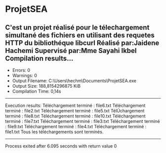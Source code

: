 # ProjetSEA
C'est un projet réalisé pour le télechargement simultané des fichiers en utilisant des requetes HTTP du bibliothéque libcurl
Réalisé par:Jaidene Hachemi
Supervisé par:Mme Sayahi Ikbel
Compilation results...
--------
- Errors: 0
- Warnings: 0
- Output Filename: C:\Users\hechm\Documents\ProjetSEA.exe
- Output Size: 188,8154296875 KiB
- Compilation Time: 0,14s
--------
Execution results:
Téléchargement terminé : file6.txt
Téléchargement terminé : file2.txt
Téléchargement terminé : file5.txt
TélÚchargement terminé : file8.txt
Téléchargement terminé : file10.txt
Téléchargement terminé : file7.txt
Téléchargement terminé : file3.txt
Téléchargement terminé : file9.txt
Téléchargement terminé : file4.txt
Téléchargement terminé : file1.txt
Tous les téléchargements sont terminés.

--------------------------------
Process exited after 6.095 seconds with return value 0
